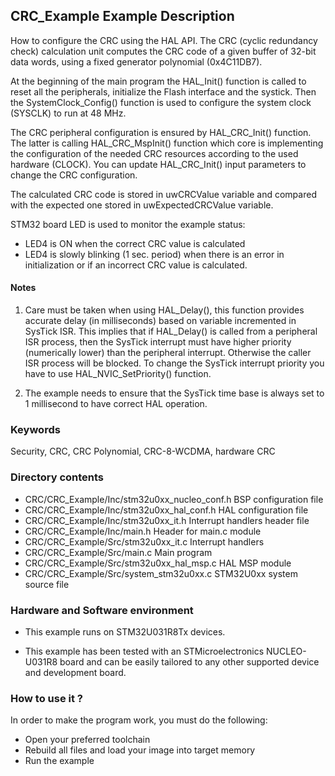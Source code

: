 ## <b>CRC_Example Example Description</b>

How to configure the CRC using the HAL API. The CRC (cyclic
redundancy check) calculation unit computes the CRC code of a given buffer of
32-bit data words, using a fixed generator polynomial (0x4C11DB7).

At the beginning of the main program the HAL_Init() function is called to reset 
all the peripherals, initialize the Flash interface and the systick.
Then the SystemClock_Config() function is used to configure the system
clock (SYSCLK) to run at 48 MHz.

The CRC peripheral configuration is ensured by HAL_CRC_Init() function.
The latter is calling HAL_CRC_MspInit() function which core is implementing
the configuration of the needed CRC resources according to the used hardware (CLOCK). 
You can update HAL_CRC_Init() input parameters to change the CRC configuration.

The calculated CRC code is stored in uwCRCValue variable
and compared with the expected one stored in uwExpectedCRCValue variable.

STM32 board LED is used to monitor the example status:

  - LED4 is ON when the correct CRC value is calculated
  - LED4 is slowly blinking (1 sec. period) when there is an error in initialization or if an incorrect CRC value is calculated.

#### <b>Notes</b>

1. Care must be taken when using HAL_Delay(), this function provides accurate delay (in milliseconds)
   based on variable incremented in SysTick ISR. This implies that if HAL_Delay() is called from
   a peripheral ISR process, then the SysTick interrupt must have higher priority (numerically lower)
   than the peripheral interrupt. Otherwise the caller ISR process will be blocked.
   To change the SysTick interrupt priority you have to use HAL_NVIC_SetPriority() function.
      
2. The example needs to ensure that the SysTick time base is always set to 1 millisecond
   to have correct HAL operation.

### <b>Keywords</b>

Security, CRC, CRC Polynomial, CRC-8-WCDMA, hardware CRC 

### <b>Directory contents</b>

  - CRC/CRC_Example/Inc/stm32u0xx_nucleo_conf.h     BSP configuration file
  - CRC/CRC_Example/Inc/stm32u0xx_hal_conf.h    HAL configuration file
  - CRC/CRC_Example/Inc/stm32u0xx_it.h          Interrupt handlers header file
  - CRC/CRC_Example/Inc/main.h                  Header for main.c module
  - CRC/CRC_Example/Src/stm32u0xx_it.c          Interrupt handlers
  - CRC/CRC_Example/Src/main.c                  Main program
  - CRC/CRC_Example/Src/stm32u0xx_hal_msp.c     HAL MSP module 
  - CRC/CRC_Example/Src/system_stm32u0xx.c      STM32U0xx system source file

     
### <b>Hardware and Software environment</b> 

  - This example runs on STM32U031R8Tx devices.
  
  - This example has been tested with an STMicroelectronics NUCLEO-U031R8
    board and can be easily tailored to any other supported device 
    and development board.

### <b>How to use it ?</b> 

In order to make the program work, you must do the following:

 - Open your preferred toolchain 
 - Rebuild all files and load your image into target memory
 - Run the example
 
